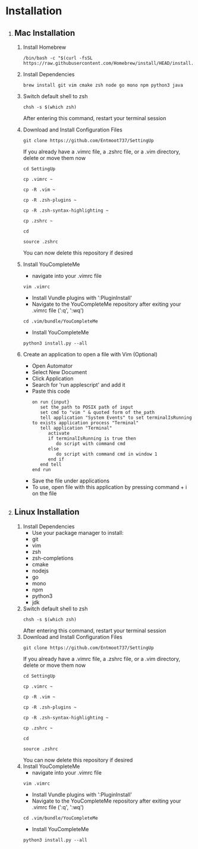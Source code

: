 # Installation

1. ## Mac Installation
    1. Install Homebrew
        ```shell
        /bin/bash -c "$(curl -fsSL https://raw.githubusercontent.com/Homebrew/install/HEAD/install.sh)"
        ```
    1. Install Dependencies
        ```shell
        brew install git vim cmake zsh node go mono npm python3 java
        ```
    1. Switch default shell to zsh
        ```shell
        chsh -s $(which zsh)
        ```
        After entering this command, restart your terminal session
    1. Download and Install Configuration Files
        ```shell
        git clone https://github.com/Entmoot737/SettingUp
        ```
        If you already have a .vimrc file, a .zshrc file, or a .vim directory, delete or move
        them now
        ```shell
        cd SettingUp
        ```
        ```shell
        cp .vimrc ~
        ```
        ```shell
        cp -R .vim ~
        ```
        ```shell
        cp -R .zsh-plugins ~
        ```
        ```shell
        cp -R .zsh-syntax-highlighting ~
        ```
        ```shell
        cp .zshrc ~
        ```
        ```shell
        cd
        ```
        ```shell
        source .zshrc
        ```
        You can now delete this repository if desired
    1. Install YouCompleteMe
        * navigate into your .vimrc file
        ```shell
        vim .vimrc
        ```
        * Install Vundle plugins with ':PluginInstall'
        * Navigate to the YouCompleteMe repository after exiting your .vimrc file (':q', ':wq')
        ```shell
        cd .vim/bundle/YouCompleteMe
        ```
        * Install YouCompleteMe
        ```shell
        python3 install.py --all
        ```

    1. Create an application to open a file with Vim (Optional)
        * Open Automator
        * Select New Document
        * Click Application
        * Search for 'run applescript' and add it
        * Paste this code
            ```
            on run {input}
               set the_path to POSIX path of input
               set cmd to "vim " & quoted form of the_path
               tell application "System Events" to set terminalIsRunning to exists application process "Terminal"
               tell application "Terminal"
                  activate
                  if terminalIsRunning is true then
                     do script with command cmd
                  else
                     do script with command cmd in window 1
                  end if
               end tell
            end run
            ```
        * Save the file under applications
        * To use, open file with this application by pressing command + i on the file 

1. ## Linux Installation
    1. Install Dependencies
        * Use your package manager to install:
        * git
        * vim
        * zsh
        * zsh-completions
        * cmake
        * nodejs
        * go
        * mono
        * npm
        * python3 
        * jdk
    1. Switch default shell to zsh
        ```shell
        chsh -s $(which zsh)
        ```
        After entering this command, restart your terminal session
    1. Download and Install Configuration Files
        ```shell
        git clone https://github.com/Entmoot737/SettingUp
        ```
        If you already have a .vimrc file, a .zshrc file, or a .vim directory, delete or move
        them now
        ```shell
        cd SettingUp
        ```
        ```shell
        cp .vimrc ~
        ```
        ```shell
        cp -R .vim ~
        ```
        ```shell
        cp -R .zsh-plugins ~
        ```
        ```shell
        cp -R .zsh-syntax-highlighting ~
        ```
        ```shell
        cp .zshrc ~
        ```
        ```shell
        cd
        ```
        ```shell
        source .zshrc
        ```
        You can now delete this repository if desired
    1. Install YouCompleteMe
        * navigate into your .vimrc file
        ```shell
        vim .vimrc
        ```
        * Install Vundle plugins with ':PluginInstall'
        * Navigate to the YouCompleteMe repository after exiting your .vimrc file (':q', ':wq')
        ```shell
        cd .vim/bundle/YouCompleteMe
        ```
        * Install YouCompleteMe
        ```shell
        python3 install.py --all
        ```
